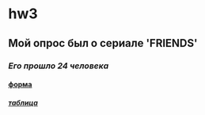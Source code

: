 # hw3
## **Мой опрос был о сериале 'FRIENDS'**
### *Его прошло 24 человека*
#### [форма](https://docs.google.com/forms/d/1mv2SuI9ItjbizPZNwp04dcOzludCAiYQxohobG6RbAw/edit)
##### [таблица](https://docs.google.com/spreadsheets/d/16TjKuGYpguR_L_kEWIEQiyPa0xD6bEeLU15JSiFxdiU/edit#gid=1615724808)
